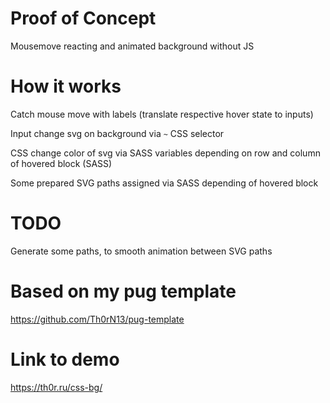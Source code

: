# Proof of Concept

Mousemove reacting and animated background without JS

# How it works

Catch mouse move with labels (translate respective hover state to inputs)

Input change svg on background via `~` CSS selector

CSS change color of svg via SASS variables depending on row and column of hovered block (SASS)

Some prepared SVG paths assigned via SASS depending of hovered block

# TODO

Generate some paths, to smooth animation between SVG paths

# Based on my pug template

https://github.com/Th0rN13/pug-template

# Link to demo

https://th0r.ru/css-bg/